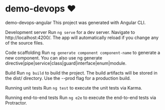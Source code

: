 # demo-devops :heart:

demo-devops-angular
This project was generated with Angular CLI.

Development server
Run `ng serve` for a dev server. Navigate to http://localhost:4200/. The app will automatically reload if you change any of the source files.

Code scaffolding
Run `ng generate component component-name` to generate a new component. You can also use ng generate directive|pipe|service|class|guard|interface|enum|module.

Build
Run `ng build` to build the project. The build artifacts will be stored in the dist/ directory. Use the --prod flag for a production build.

Running unit tests
Run `ng test` to execute the unit tests via Karma.

Running end-to-end tests
Run `ng e2e` to execute the end-to-end tests via Protractor.